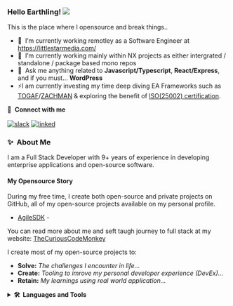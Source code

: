 
### Hello Earthling! <img src="https://media.giphy.com/media/hvRJCLFzcasrR4ia7z/giphy.gif" width="5%">
This is the place where I opensource and break things..

- 🔭 &nbsp;I’m currently working remotley as a Software Engineer at https://littlestarmedia.com/
- 🌱 &nbsp;I’m currently working mainly within NX projects as either intergrated / standalone / package based mono repos
- 💬 &nbsp;Ask me anything related to **Javascript/Typescript**, **React/Express**, and if you must... **WordPress**
- ⚡I am currently investing my time deep diving EA Frameworks such as [TOGAF](https://www.orbussoftware.com/resources/research-library/detail/togaf-starter-pack)/[ZACHMAN](https://zachman-feac.com/zachman/about-the-zachman-framework) & exploring the benefit of [ISO(25002) certification](https://www.iso.org/standard/78175.html). 

🔗 &nbsp;**Connect with me**
<p align="left">
<a href="#" target="blank"><img align="center" src="https://static-00.iconduck.com/assets.00/slack-icon-512x511-58qp4fp3.png" alt="slack" height="40" width="40" /></a>
<a href="'" target="blank"><img align="center" src="https://cdn-icons-png.flaticon.com/256/174/174857.png" alt="linked" height="40" width="40" /></a>


### ✨&nbsp; About Me

I am a Full Stack Developer with 9+ years of experience in developing enterprise applications and open-source software.

#### My Opensource Story
During my free time, I create both open-source and private projects on GitHub, all of my open-source projects available on my personal profile.

- [AgileSDK](#) - 

You can read more about me and seft taugh journey to full stack at my website: [TheCuriousCodeMonkey](https://jameshusband.github.io/TheCuriousCodeMonkey/)

I create most of my open-source projects to:
- **Solve:** *The challenges I encounter in life...*
- **Create:** *Tooling to imrove my personal developer experience (DevEx)...*
- **Retain:** *My learnings using real world application...*

 
<details>
  <summary><b>🛠️&nbsp;&nbsp;Languages&nbsp;and&nbsp;Tools</b></summary>
  <br/>

<p align="left">
  <a href="https://angular.io" target="_blank"><img src="https://raw.githubusercontent.com/devicons/devicon/master/icons/amazonwebservices/amazonwebservices-original-wordmark.svg" alt="aws" width="40" height="40"/></a>
  <a href="https://www.gnu.org/software/bash/" target="_blank"><img src="https://www.vectorlogo.zone/logos/gnu_bash/gnu_bash-icon.svg" alt="bash" width="40" height="40"/></a>
  <a href="https://getbootstrap.com" target="_blank"><img src="https://raw.githubusercontent.com/devicons/devicon/master/icons/bootstrap/bootstrap-plain-wordmark.svg" alt="bootstrap" width="40" height="40"/></a>
  <a href="https://circleci.com" target="_blank"><img src="https://www.vectorlogo.zone/logos/circleci/circleci-icon.svg" alt="circleci" width="40" height="40"/></a>
  <a href="https://www.w3schools.com/css/" target="_blank"><img src="https://raw.githubusercontent.com/devicons/devicon/master/icons/css3/css3-original-wordmark.svg" alt="css3" width="40" height="40"/></a>
  <a href="https://www.cypress.io" target="_blank"><img src="https://raw.githubusercontent.com/simple-icons/simple-icons/6e46ec1fc23b60c8fd0d2f2ff46db82e16dbd75f/icons/cypress.svg" alt="cypress" width="40" height="40"/></a>
  <a href="https://www.docker.com/" target="_blank"><img src="https://raw.githubusercontent.com/devicons/devicon/master/icons/docker/docker-original-wordmark.svg" alt="docker" width="40" height="40"/></a>
  <a href="https://expressjs.com" target="_blank"><img src="https://raw.githubusercontent.com/devicons/devicon/master/icons/express/express-original-wordmark.svg" alt="express" width="40" height="40"/></a>
  <a href="https://www.w3.org/html/" target="_blank"><img src="https://raw.githubusercontent.com/devicons/devicon/master/icons/html5/html5-original-wordmark.svg" alt="html5" width="40" height="40"/></a>
  <a href="https://developer.mozilla.org/en-US/docs/Web/JavaScript" target="_blank"><img src="https://raw.githubusercontent.com/devicons/devicon/master/icons/javascript/javascript-original.svg" alt="javascript" width="40" height="40"/></a>
  <a href="https://jestjs.io" target="_blank"><img src="https://www.vectorlogo.zone/logos/jestjsio/jestjsio-icon.svg" alt="jest" width="40" height="40"/></a>
  <a href="https://kubernetes.io" target="_blank"><img src="https://www.vectorlogo.zone/logos/kubernetes/kubernetes-icon.svg" alt="kubernetes" width="40" height="40"/></a>
  <a href="https://www.linux.org/" target="_blank"><img src="https://raw.githubusercontent.com/devicons/devicon/master/icons/linux/linux-original.svg" alt="linux" width="40" height="40"/></a>
  <a href="https://www.mongodb.com/" target="_blank"><img src="https://raw.githubusercontent.com/devicons/devicon/master/icons/mongodb/mongodb-original-wordmark.svg" alt="mongodb" width="40" height="40"/></a>
  <a href="https://www.mysql.com/" target="_blank"><img src="https://raw.githubusercontent.com/devicons/devicon/master/icons/mysql/mysql-original-wordmark.svg" alt="mysql" width="40" height="40"/></a>
  <a href="https://www.nginx.com" target="_blank"><img src="https://raw.githubusercontent.com/devicons/devicon/master/icons/nginx/nginx-original.svg" alt="nginx" width="40" height="40"/></a>
  <a href="https://nodejs.org" target="_blank"><img src="https://raw.githubusercontent.com/devicons/devicon/master/icons/nodejs/nodejs-original-wordmark.svg" alt="nodejs" width="40" height="40"/></a>
  </p>


</details>
